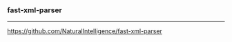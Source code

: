 ### fast-xml-parser
---
https://github.com/NaturalIntelligence/fast-xml-parser

```
```

```
```

```
```

